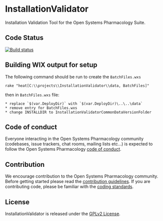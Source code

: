 # InstallationValidator

Installation Validation Tool for the Open Systems Pharmacology Suite.

## Code Status
[![Build status](https://ci.appveyor.com/api/projects/status/hffh219angc4svdh/branch/develop?svg=true)](https://ci.appveyor.com/project/open-systems-pharmacology-ci/installationvalidator/branch/develop)

## Building WIX output for setup
The following command should be run to create the `BatchFiles.wxs`
```
rake "heat[C:\\projects\\InstallationValidator\\data, BatchFiles]"
```

then in `BatchFiles.wxs` file:

```
* replace `$(var.DeployDir)` with `$(var.DeployDir)\..\..\data`
* remove entry for BatchFiles.wxs
* change INSTALLDIR to InstallationValidatorCommonDataVersionFolder
```

## Code of conduct
Everyone interacting in the Open Systems Pharmacology community (codebases, issue trackers, chat rooms, mailing lists etc...) is expected to follow the Open Systems Pharmacology [code of conduct](https://github.com/Open-Systems-Pharmacology/Suite/blob/master/CODE_OF_CONDUCT.md).

## Contribution
We encourage contribution to the Open Systems Pharmacology community. Before getting started please read the [contribution guidelines](https://github.com/Open-Systems-Pharmacology/Suite/blob/master/CONTRIBUTING.md). If you are contributing code, please be familiar with the [coding standards](https://github.com/Open-Systems-Pharmacology/Suite/blob/master/CODING_STANDARDS.md).

## License
InstallationValidator is released under the [GPLv2 License](LICENSE).
